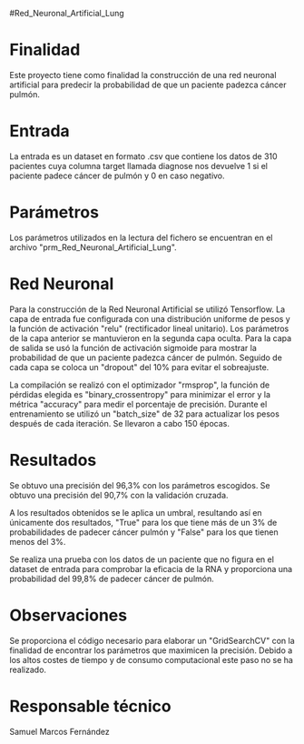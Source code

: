 #Red_Neuronal_Artificial_Lung

# Finalidad
Este proyecto tiene como finalidad la construcción de una red neuronal artificial para predecir la probabilidad de que un paciente padezca cáncer pulmón.
# Entrada
La entrada es un dataset en formato .csv que contiene los datos de 310 pacientes cuya columna target llamada diagnose nos devuelve 1 si el paciente padece cáncer de pulmón y 0 en caso negativo.

# Parámetros
Los parámetros utilizados en la lectura del fichero se encuentran en el archivo "prm_Red_Neuronal_Artificial_Lung".

# Red Neuronal
Para la construcción de la Red Neuronal Artificial se utilizó Tensorflow. La capa de entrada fue configurada con una distribución uniforme de pesos y la función de activación "relu" (rectificador lineal unitario). Los parámetros de la capa anterior se mantuvieron en la segunda capa oculta. Para la capa de salida se usó la función de activación sigmoide para mostrar la probabilidad de que un paciente padezca cáncer de pulmón. Seguido de cada capa se coloca un "dropout" del 10% para evitar el sobreajuste.

La compilación se realizó con el optimizador "rmsprop", la función de pérdidas elegida es "binary_crossentropy" para minimizar el error y la métrica "accuracy" para medir el porcentaje de precisión. Durante el entrenamiento se utilizó un "batch_size" de 32 para actualizar los pesos después de cada iteración. Se llevaron a cabo 150 épocas.

# Resultados
Se obtuvo una precisión del 96,3% con los parámetros escogidos.
Se obtuvo una precisión del 90,7% con la validación cruzada.

A los resultados obtenidos se le aplica un umbral, resultando así en únicamente dos resultados, "True" para los que tiene más de un 3% de probabilidades de padecer cáncer pulmón y "False" para los que tienen menos del 3%.

Se realiza una prueba con los datos de un paciente que no figura en el dataset de entrada para comprobar la eficacia de la RNA y proporciona una probabilidad del 99,8% de padecer cáncer de pulmón.

# Observaciones
Se proporciona el código necesario para elaborar un "GridSearchCV" con la finalidad de encontrar los parámetros que maximicen la precisión. Debido a los altos costes de tiempo y de consumo computacional este paso no se ha realizado.

# Responsable técnico
Samuel Marcos Fernández